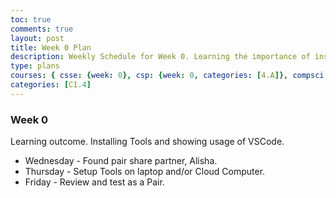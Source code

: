 ```yaml
---
toc: true
comments: true
layout: post
title: Week 0 Plan
description: Weekly Schedule for Week 0. Learning the importance of installing tools, troublshooting, and VS Code.
type: plans
courses: { csse: {week: 0}, csp: {week: 0, categories: [4.A]}, compsci: {week: 1} }
categories: [C1.4]
---
```


### Week 0

Learning outcome.  Installing Tools and showing usage of VSCode.

- Wednesday - Found pair share partner, Alisha.
- Thursday - Setup Tools on laptop and/or Cloud Computer.
- Friday - Review and test as a Pair.
